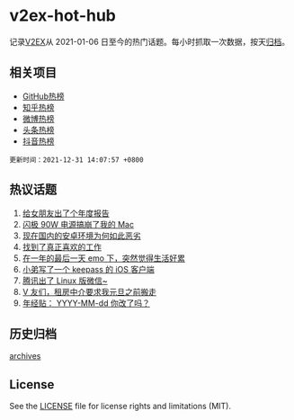 # v2ex-hot-hub

 记录[V2EX](https://www.v2ex.com/)从 2021-01-06 日至今的热门话题。每小时抓取一次数据，按天[归档](archives)。
 
 ## 相关项目

- [GitHub热榜](https://github.com/lonnyzhang423/github-hot-hub)
- [知乎热榜](https://github.com/lonnyzhang423/zhihu-hot-hub)
- [微博热榜](https://github.com/lonnyzhang423/weibo-hot-hub)
- [头条热榜](https://github.com/lonnyzhang423/toutiao-hot-hub)
- [抖音热榜](https://github.com/lonnyzhang423/douyin-hot-hub)


 `更新时间：2021-12-31 14:07:57 +0800`

## 热议话题

1. [给女朋友出了个年度报告](https://www.v2ex.com/t/825404)
1. [闪极 90W 电源搞崩了我的 Mac](https://www.v2ex.com/t/825435)
1. [现在国内的安卓环境为何如此恶劣](https://www.v2ex.com/t/825332)
1. [找到了真正喜欢的工作](https://www.v2ex.com/t/825328)
1. [在一年的最后一天 emo 下，突然觉得生活好累](https://www.v2ex.com/t/825441)
1. [小弟写了一个 keepass 的 iOS 客户端](https://www.v2ex.com/t/825428)
1. [腾讯出了 Linux 版微信~](https://www.v2ex.com/t/825417)
1. [V 友们，租房中介要求我元旦之前搬走](https://www.v2ex.com/t/825310)
1. [年经贴： YYYY-MM-dd 你改了吗？](https://www.v2ex.com/t/825343)

## 历史归档

[archives](archives)

## License

See the [LICENSE](LICENSE) file for license rights and limitations (MIT).
